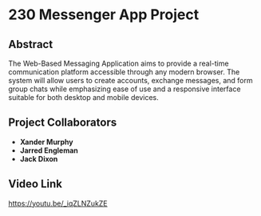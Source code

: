 # 230 Messenger App Project

## Abstract
The Web-Based Messaging Application aims to provide a real-time communication platform accessible through any modern browser. The system will allow users to create accounts, exchange messages, and form group chats while emphasizing ease of use and a responsive interface suitable for both desktop and mobile devices.

## Project Collaborators

- **Xander Murphy**
- **Jarred Engleman**
- **Jack Dixon**

## Video Link
https://youtu.be/_iqZLNZukZE 

